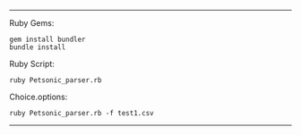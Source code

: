-----------

Ruby Gems:

    gem install bundler
    bundle install
    
Ruby Script:

    ruby Petsonic_parser.rb
    
Choice.options:

    ruby Petsonic_parser.rb -f test1.csv
    
-----------
